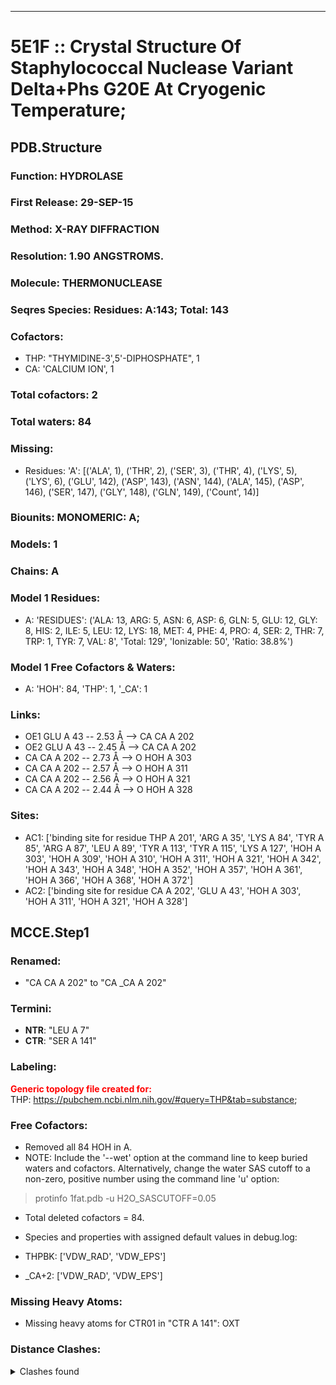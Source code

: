 ---
# 5E1F :: Crystal Structure Of Staphylococcal Nuclease Variant Delta+Phs G20E At Cryogenic Temperature;
## PDB.Structure
### Function: HYDROLASE
### First Release: 29-SEP-15
### Method: X-RAY DIFFRACTION
### Resolution: 1.90 ANGSTROMS.
### Molecule: THERMONUCLEASE
### Seqres Species: Residues: A:143; Total: 143
### Cofactors:
  - THP:
 "THYMIDINE-3',5'-DIPHOSPHATE", 1
  -  CA:
 'CALCIUM ION', 1

### Total cofactors: 2
### Total waters: 84
### Missing:
  - Residues:
 'A': [('ALA', 1), ('THR', 2), ('SER', 3), ('THR', 4), ('LYS', 5), ('LYS', 6), ('GLU', 142), ('ASP', 143), ('ASN', 144), ('ALA', 145), ('ASP', 146), ('SER', 147), ('GLY', 148), ('GLN', 149),
       ('Count', 14)]

### Biounits: MONOMERIC: A;
### Models: 1
### Chains: A
### Model 1 Residues:
  - A:
 'RESIDUES': ('ALA: 13, ARG: 5, ASN: 6, ASP: 6, GLN: 5, GLU: 12, GLY: 8, HIS: 2, ILE: 5, LEU: 12, LYS: 18, MET: 4, PHE: 4, PRO: 4, SER: 2, THR: 7, TRP: 1, TYR: 7, VAL: 8', 'Total: 129', 'Ionizable: 50',
              'Ratio: 38.8%')

### Model 1 Free Cofactors & Waters:
  - A:
 'HOH': 84, 'THP': 1, '_CA': 1

### Links:
  - OE1 GLU A 43 -- 2.53 Å --> CA  CA A 202
  - OE2 GLU A 43 -- 2.45 Å --> CA  CA A 202
  - CA  CA A 202 -- 2.73 Å --> O  HOH A 303
  - CA  CA A 202 -- 2.57 Å --> O  HOH A 311
  - CA  CA A 202 -- 2.56 Å --> O  HOH A 321
  - CA  CA A 202 -- 2.44 Å --> O  HOH A 328

### Sites:
  - AC1: ['binding site for residue THP A 201', 'ARG A  35', 'LYS A  84', 'TYR A  85', 'ARG A  87', 'LEU A  89', 'TYR A 113', 'TYR A 115', 'LYS A 127', 'HOH A 303', 'HOH A 309', 'HOH A 310', 'HOH A 311', 'HOH A 321', 'HOH A 342', 'HOH A 343', 'HOH A 348', 'HOH A 352', 'HOH A 357', 'HOH A 361', 'HOH A 366', 'HOH A 368', 'HOH A 372']
  - AC2: ['binding site for residue CA A 202', 'GLU A  43', 'HOH A 303', 'HOH A 311', 'HOH A 321', 'HOH A 328']

## MCCE.Step1
### Renamed:
  - "CA    CA A 202" to "CA   _CA A 202"

### Termini:
 - <strong>NTR</strong>: "LEU A   7"
 - <strong>CTR</strong>: "SER A 141"

### Labeling:
<strong><font color='red'>Generic topology file created for:</font></strong>  
THP: https://pubchem.ncbi.nlm.nih.gov/#query=THP&tab=substance; 

### Free Cofactors:
  - Removed all 84 HOH in A.
  - NOTE: Include the '--wet' option at the command line to keep buried waters and cofactors. Alternatively, change the water SAS cutoff to a non-zero, positive number using the command line 'u' option:
  > protinfo 1fat.pdb -u H2O_SASCUTOFF=0.05
  - Total deleted cofactors = 84.
  - Species and properties with assigned default values in debug.log:

  - THPBK: ['VDW_RAD', 'VDW_EPS']

  - _CA+2: ['VDW_RAD', 'VDW_EPS']


### Missing Heavy Atoms:
  -    Missing heavy atoms for CTR01 in "CTR A 141":   OXT

### Distance Clashes:
<details><summary>Clashes found</summary>

- d= 1.55: " CA  NTR A   7" to " CB  LEU A   7"

</details>

